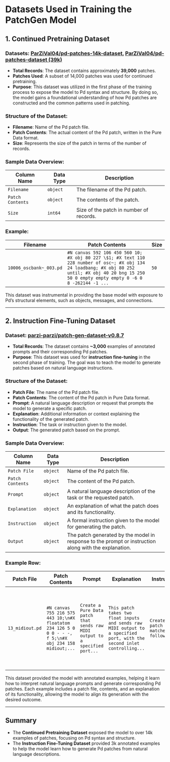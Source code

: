 # Datasets Used in Training the PatchGen Model

## 1. Continued Pretraining Dataset
### Datasets: [ParZiVal04/pd-patches-14k-dataset](https://huggingface.co/datasets/ParZiVal04/Pd-patches-14k-dataset), [ParZiVal04/pd-patches-dataset (39k)](https://huggingface.co/datasets/ParZiVal04/pd-patches-dataset)

- **Total Records**: The dataset contains approximately **39,000** patches.
- **Patches Used**: A subset of 14,000 patches was used for continued pretraining.
- **Purpose**: This dataset was utilized in the first phase of the training process to expose the model to Pd syntax and structure. By doing so, the model gains a foundational understanding of how Pd patches are constructed and the common patterns used in patching.

### Structure of the Dataset:
- **Filename**: Name of the Pd patch file.
- **Patch Contents**: The actual content of the Pd patch, written in the Pure Data format.
- **Size**: Represents the size of the patch in terms of the number of records.

### Sample Data Overview:
| Column Name      | Data Type  | Description                                           |
| ---------------- | ---------- | ----------------------------------------------------- |
| `Filename`       | `object`   | The filename of the Pd patch.                         |
| `Patch Contents` | `object`   | The contents of the patch.                             |
| `Size`           | `int64`    | Size of the patch in number of records.               |

### Example:
| Filename      | Patch Contents                                                                                       | Size |
| ------------- | ---------------------------------------------------------------------------------------------------- | ---- |
| `10006_oscbank~_003.pd`  | `#N canvas 592 106 450 560 10; #X obj 80 227 \$1; #X text 110 228 number of osc~; #X obj 134 24 loadbang; #X obj 80 252 until; #X obj 40 20 bng 15 250 50 0 empty empty empty 0 -6 0 8 -262144 -1 ...` | `50` |

This dataset was instrumental in providing the base model with exposure to Pd’s structural elements, such as objects, messages, and connections.

---

## 2. Instruction Fine-Tuning Dataset
### Dataset: [parzi-parzi/patch-gen-dataset-v0.8.7](https://huggingface.co/datasets/parzi-parzi/patch-gen-dataset-v0.8.7)

- **Total Records**: The dataset contains **~3,000** examples of annotated prompts and their corresponding Pd patches.
- **Purpose**: This dataset was used for **instruction fine-tuning** in the second phase of training. The goal was to teach the model to generate patches based on natural language instructions.

### Structure of the Dataset:
- **Patch File**: The name of the Pd patch file.
- **Patch Contents**: The content of the Pd patch in Pure Data format.
- **Prompt**: A natural language description or request that prompts the model to generate a specific patch.
- **Explanation**: Additional information or context explaining the functionality of the generated patch.
- **Instruction**: The task or instruction given to the model.
- **Output**: The generated patch based on the prompt.

### Sample Data Overview:
| Column Name      | Data Type  | Description                                                                            |
| ---------------- | ---------- | -------------------------------------------------------------------------------------- |
| `Patch File`     | `object`   | Name of the Pd patch file.                                                             |
| `Patch Contents` | `object`   | The content of the Pd patch.                                                           |
| `Prompt`         | `object`   | A natural language description of the task or the requested patch.     |
| `Explanation`    | `object`   | An explanation of what the patch does and its functionality.           |
| `Instruction`    | `object`   | A formal instruction given to the model for generating the patch.                      |
| `Output`         | `object`   | The patch generated by the model in response to the prompt or instruction along with the explanation.   |

### Example Row:
| Patch File    | Patch Contents                                                                                             | Prompt                                                                       | Explanation                                                                                                           | Instruction                                    | Output                                                                                                               |
| ------------- | --------------------------------------------------------------------------------------------------------- | ---------------------------------------------------------------------------- | -------------------------------------------------------------------------------------------------------------------- | --------------------------------------------- | -------------------------------------------------------------------------------------------------------------------- |
| `13_midiout.pd` | `#N canvas 755 216 575 443 10;\n#X floatatom 234 126 5 0 0 0 - - -, f 5;\n#X obj 234 158 midiout;...` | `Create a Pure Data patch that sends raw MIDI output to a specified port...` | `This patch takes two float inputs and sends raw MIDI output to a specified port, with the second inlet controlling...` | `Create a Pd patch that matches the following...` | `sure! here's the patch you requested: ``` #N canvas 755 216 575 443 10; #X floatatom 234 126 5 0 0 0 - - -, f 5; #X floatatom 273 126 5 0 0 0 - - -, f 5;`|


This dataset provided the model with annotated examples, helping it learn how to interpret natural language prompts and generate corresponding Pd patches. Each example includes a patch file, contents, and an explanation of its functionality, allowing the model to align its generation with the desired outcome.

---

## Summary
- The **Continued Pretraining Dataset** exposed the model to over 14k examples of patches, focusing on Pd syntax and structure.
- The **Instruction Fine-Tuning Dataset** provided 3k annotated examples to help the model learn how to generate Pd patches from natural language descriptions.
